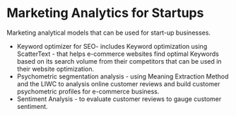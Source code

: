 # Marketing Analytics for Startups
Marketing analytical models that can be used for start-up businesses. 
* Keyword optimizer for SEO- includes Keyword optimization using ScatterText - that helps e-commerce websites find optimal Keywords based on its search volume from their competitors that can be used in their website optimization.
* Psychometric segmentation analysis  - using Meaning Extraction Method and the LIWC to analysis online customer reviews and build customer psychometric profiles for e-commerce business.
* Sentiment Analysis  - to evaluate customer reviews to gauge customer sentiment.
